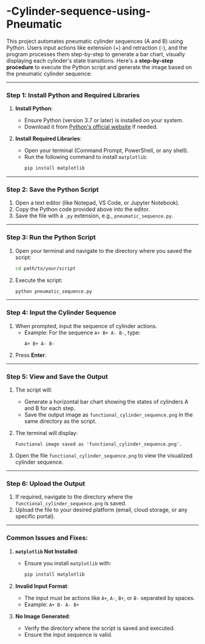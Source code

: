 # -Cylinder-sequence-using-Pneumatic
This project automates pneumatic cylinder sequences (A and B) using Python. Users input actions like extension (+) and retraction (-), and the program processes them step-by-step to generate a bar chart, visually displaying each cylinder's state transitions.
Here's a **step-by-step procedure** to execute the Python script and generate the image based on the pneumatic cylinder sequence:

---

### **Step 1: Install Python and Required Libraries**
1. **Install Python**:
   - Ensure Python (version 3.7 or later) is installed on your system.
   - Download it from [Python's official website](https://www.python.org/downloads/) if needed.

2. **Install Required Libraries**:
   - Open your terminal (Command Prompt, PowerShell, or any shell).
   - Run the following command to install `matplotlib`:
     ```bash
     pip install matplotlib
     ```

---

### **Step 2: Save the Python Script**
1. Open a text editor (like Notepad, VS Code, or Jupyter Notebook).
2. Copy the Python code provided above into the editor.
3. Save the file with a `.py` extension, e.g., `pneumatic_sequence.py`.

---

### **Step 3: Run the Python Script**
1. Open your terminal and navigate to the directory where you saved the script:
   ```bash
   cd path/to/your/script
   ```
2. Execute the script:
   ```bash
   python pneumatic_sequence.py
   ```

---

### **Step 4: Input the Cylinder Sequence**
1. When prompted, input the sequence of cylinder actions.
   - Example: For the sequence `A+ B+ A- B-`, type:
     ```plaintext
     A+ B+ A- B-
     ```
2. Press **Enter**.

---

### **Step 5: View and Save the Output**
1. The script will:
   - Generate a horizontal bar chart showing the states of cylinders A and B for each step.
   - Save the output image as `functional_cylinder_sequence.png` in the same directory as the script.

2. The terminal will display:
   ```plaintext
   Functional image saved as 'functional_cylinder_sequence.png'.
   ```

3. Open the file `functional_cylinder_sequence.png` to view the visualized cylinder sequence.

---

### **Step 6: Upload the Output**
1. If required, navigate to the directory where the `functional_cylinder_sequence.png` is saved.
2. Upload the file to your desired platform (email, cloud storage, or any specific portal).

---

### **Common Issues and Fixes**:
1. **`matplotlib` Not Installed**:
   - Ensure you install `matplotlib` with:
     ```bash
     pip install matplotlib
     ```
2. **Invalid Input Format**:
   - The input must be actions like `A+`, `A-`, `B+`, or `B-` separated by spaces.
   - Example: `A+ B- A- B+`

3. **No Image Generated**:
   - Verify the directory where the script is saved and executed.
   - Ensure the input sequence is valid.

